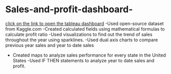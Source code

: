 # Sales-and-profit-dashboard-
[click on the link to open the tableau dashboard](https://public.tableau.com/app/profile/puneeth1161/viz/Superstore_16636492572830/Dashboard2) 
-Used open-source dataset from Kaggle.com
-Created calculated fields using mathematical formulas to calculate profit ratio
-Used visualizations to find out the trend of sales throughout the year using sparklines.
-Used dual axis charts to compare previous year sales and year to date sales
- Created maps to analyze sales performance for every state in the United States
-Used IF THEN statements to analyze year to date sales and profit.

